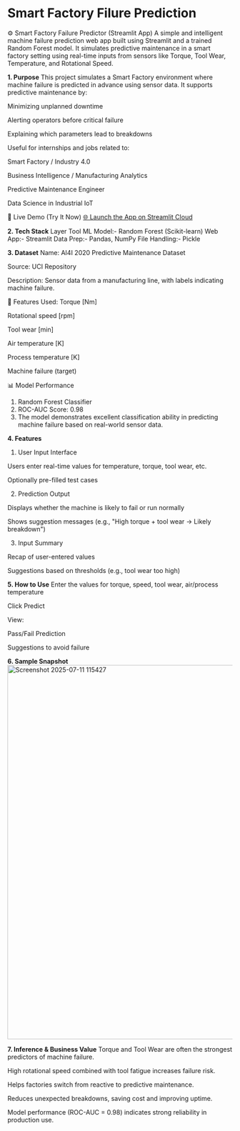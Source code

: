 # Smart Factory Filure Prediction

⚙️ Smart Factory Failure Predictor (Streamlit App)
A simple and intelligent machine failure prediction web app built using Streamlit and a trained Random Forest model. It simulates predictive maintenance in a smart factory setting using real-time inputs from sensors like Torque, Tool Wear, Temperature, and Rotational Speed.

**1. Purpose**
This project simulates a Smart Factory environment where machine failure is predicted in advance using sensor data. It supports predictive maintenance by:

Minimizing unplanned downtime

Alerting operators before critical failure

Explaining which parameters lead to breakdowns

Useful for internships and jobs related to:

Smart Factory / Industry 4.0

Business Intelligence / Manufacturing Analytics

Predictive Maintenance Engineer

Data Science in Industrial IoT

🚀 Live Demo (Try It Now)
[🌐 Launch the App on Streamlit Cloud](https://smart-factory-filure-prediction-6rxhryfpufjdcweuembhxb.streamlit.app/)


**2. Tech Stack**
Layer	Tool
ML Model:-	Random Forest (Scikit-learn)
Web App:-	Streamlit
Data Prep:-	Pandas, NumPy
File Handling:-	Pickle

**3. Dataset**
Name: AI4I 2020 Predictive Maintenance Dataset

Source: UCI Repository

Description: Sensor data from a manufacturing line, with labels indicating machine failure.

🔧 Features Used:
Torque [Nm]

Rotational speed [rpm]

Tool wear [min]

Air temperature [K]

Process temperature [K]

Machine failure (target)

📊 Model Performance
  1. Random Forest Classifier
  2. ROC-AUC Score: 0.98
  3. The model demonstrates excellent classification ability in predicting machine failure based on real-world sensor data.

**4. Features**
1. User Input Interface

Users enter real-time values for temperature, torque, tool wear, etc.

Optionally pre-filled test cases

2. Prediction Output

Displays whether the machine is likely to fail or run normally

Shows suggestion messages (e.g., "High torque + tool wear → Likely breakdown")

3. Input Summary

Recap of user-entered values

Suggestions based on thresholds (e.g., tool wear too high)

**5. How to Use**
Enter the values for torque, speed, tool wear, air/process temperature

Click Predict

View:

Pass/Fail Prediction

Suggestions to avoid failure

**6. Sample Snapshot**
<img width="1558" height="838" alt="Screenshot 2025-07-11 115427" src="https://github.com/user-attachments/assets/96529980-e087-412e-8c13-88aca28896cf" />

**7. Inference & Business Value**
Torque and Tool Wear are often the strongest predictors of machine failure.

High rotational speed combined with tool fatigue increases failure risk.

Helps factories switch from reactive to predictive maintenance.

Reduces unexpected breakdowns, saving cost and improving uptime.

Model performance (ROC-AUC = 0.98) indicates strong reliability in production use.

